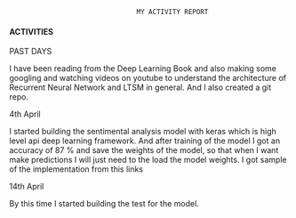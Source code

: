 									MY ACTIVITY REPORT	

#### ACTIVITIES

 PAST DAYS

I have been reading from the Deep Learning Book and also making some googling and watching videos on youtube to understand the architecture of Recurrent Neural Network and LTSM in general. And I also created a git repo.

4th April

I started building the sentimental analysis model with keras which is high level api deep learning framework. And after training of the model I got an accuracy of 87 % and save the weights of the model, so that when I want make predictions I will just need to the load the model weights. I got sample of the implementation from this links

[1]: https://towardsdatascience.com/a-beginners-guide-on-sentiment-analysis-with-rnn-9e100627c02e
[2]: https://github.com/keras-team/keras/blob/master/examples/imdb_lstm.py
[3]: https://skymind.ai/wiki/lstm



14th April

By this time I started building the test for the model.



